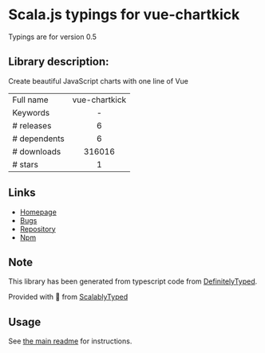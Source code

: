
# Scala.js typings for vue-chartkick

Typings are for version 0.5

## Library description:
Create beautiful JavaScript charts with one line of Vue

|                    |                 |
| ------------------ | :-------------: |
| Full name          | vue-chartkick |
| Keywords           | - |
| # releases         | 6 |
| # dependents       | 6 |
| # downloads        | 316016 |
| # stars            | 1 |

## Links
- [Homepage](https://github.com/ankane/vue-chartkick#readme)
- [Bugs](https://github.com/ankane/vue-chartkick/issues)
- [Repository](https://github.com/ankane/vue-chartkick)
- [Npm](https://www.npmjs.com/package/vue-chartkick)
    


## Note
This library has been generated from typescript code from [DefinitelyTyped](https://definitelytyped.org).

Provided with :purple_heart: from [ScalablyTyped](https://github.com/oyvindberg/ScalablyTyped)

## Usage
See [the main readme](../../readme.md) for instructions.


